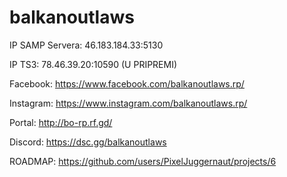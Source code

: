 # balkanoutlaws
IP SAMP Servera: 46.183.184.33:5130

IP TS3: 78.46.39.20:10590 (U PRIPREMI)

Facebook:  https://www.facebook.com/balkanoutlaws.rp/

Instagram: https://www.instagram.com/balkanoutlaws.rp/

Portal: http://bo-rp.rf.gd/

Discord: https://dsc.gg/balkanoutlaws

ROADMAP: https://github.com/users/PixelJuggernaut/projects/6
